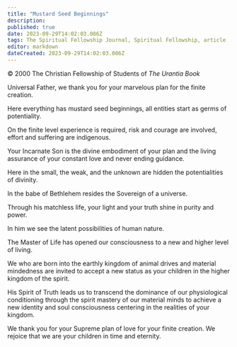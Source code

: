 ```yaml
---
title: "Mustard Seed Beginnings"
description: 
published: true
date: 2023-09-29T14:02:03.086Z
tags: The Spiritual Fellowship Journal, Spiritual Fellowship, article
editor: markdown
dateCreated: 2023-09-29T14:02:03.086Z
---
```


<p class="v-card v-sheet theme--light gray lighten-3 px-2">© 2000 The Christian Fellowship of Students of <i>The Urantia Book</i></p>

Universal Father, we thank you for your marvelous 
plan for the finite creation.

Here everything has mustard seed beginnings, all 
entities start as germs of potentiality.

On the finite level experience is required, risk and 
courage are involved, effort and suffering are indigenous.

Your Incarnate Son is the divine embodiment of your 
plan and the living assurance of your constant love 
and never ending guidance.

Here in the small, the weak, and the unknown are 
hidden the potentialities of divinity.

In the babe of Bethlehem resides the Sovereign of a 
universe.

Through his matchless life, your light and your truth 
shine in purity and power.

In him we see the latent possibilities of human 
nature.

The Master of Life has opened our consciousness to a 
new and higher level of living.

We who are born into the earthly kingdom of animal 
drives and material mindedness are invited to 
accept a new status as your children in the 
higher kingdom of the spirit.

His Spirit of Truth leads us to transcend the 
dominance of our physiological conditioning through 
the spirit mastery of our material minds to 
achieve a new identity and soul consciousness 
centering in the realities of your kingdom.

We thank you for your Supreme plan of love for your 
finite creation. We rejoice that we are your children 
in time and eternity.
